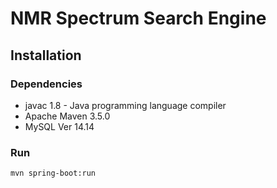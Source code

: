 # NMR Spectrum Search Engine

## Installation

### Dependencies
* javac 1.8 - Java programming language compiler
* Apache Maven 3.5.0
* MySQL Ver 14.14


### Run
```
mvn spring-boot:run
```
